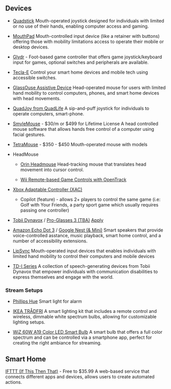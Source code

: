 ## Devices


* [Quadstick](https://www.quadstick.com/)
Mouth-operated joystick designed for individuals with limited or no use of their hands, enabling computer access and gaming.

* [MouthPad](https://www.augmental.tech/)
Mouth-controlled input device (like a retainer with buttons) offering those with mobility limitations access to operate their mobile or desktop devices.

* [Glydr](https://www.glydr.gg/) - Foot-based game controller that offers game joystick/keyboard input for games, optional switches and peripherals are available.

* [Tecla-E](https://gettecla.com/products/tecla-e)
Control your smart home devices and mobile tech using accessible switches.

* [GlassOuse Assistive Device](https://glassouse.com/product/glassouse-pro/)
Head-operated mouse for users with limited hand mobility to control computers, phones, and smart home devices with head movements. 

* [QuadJoy from QuadLife](https://quad.life/products-builder/p/quadjoy4kit)
A sip-and-puff joystick for individuals to operate computers, smart-phone.

* [SmyleMouse](https://smylemouse.com/shop/) - $30/m or $499 for Lifetime License
A head controlled mouse software that allows hands free control of a computer using facial gestures.

* [TetraMouse](https://tetramouse.com/) - $350 - $450
Mouth-operated mouse with models 


* HeadMouse
    * [Orin Headmouse](https://www.orin.com/access/headmouse/)
    Head-tracking mouse that translates head movement into cursor control. 

    * [Wii Remote-based Game Controls with OpenTrack](https://github.com/opentrack/opentrack/wiki/Wiimote-with-opentrack)


* [Xbox Adaptable Controller (XAC)](https://www.xbox.com/en-US/accessories/controllers/xbox-adaptive-controller)
    * Copilot (feature) - allows 2+ players to control the same game (i.e: Golf with Your Friends, a party sport game which usually requires passing one controller)

* [Tobii Dynavox](https://us.tobiidynavox.com/) / [Pro-Glasses 3 (TBA)](https://www.tobii.com/products/eye-trackers/wearables/tobii-pro-glasses-3) [Apply](https://www.tobii.com/products/eye-trackers/wearables/tobii-pro-glasses-3#form)

* [Amazon Echo Dot 3](https://a.co/d/7IIIwiN) / [Google Nest (& Mini)](https://store.google.com/us/product/nest_audio?hl=en-US)
Smart speakers that provide voice-controlled asstance, music playback, smart home control, and a number of accessibility extensions.  

* [LipSync](https://www.makersmakingchange.com/s/product/lipsync/01tJR000000698fYAA)
Mouth-operated input devices that enables individuals with limited hand mobility to control their computers and mobile devices

* [TD-I Series](https://us.tobiidynavox.com/pages/how-to-buy?refUrl=https://us.tobiidynavox.com/products/td-i-series)
A collection of speech-generating devices from Tobii Dynavox that empower individuals with communication disabilities to express themselves and engage with the world.



### Stream Setups

* [Phillips Hue](https://www.philips-hue.com/en-us/p/hue-white-ambiance-br30---e26-smart-bulb----2-pack-/046677578138)
Smart light for alarm 

* [IKEA TRÅDFRI](https://www.ikea.com/us/en/p/tradfri-remote-control-kit-smart-wireless-dimmable-white-spectrum-40518741/)
A smart lighting kit that includes a remote control and wireless, dimmable white spectrum bulbs, allowing for customizable lighting setups.

* [WiZ 60W A19 Color LED Smart Bulb](https://a.co/d/36wihbs)
A smart bulb that offers a full color spectrum and can be controlled via a smartphone app, perfect for creating the right ambiance for streaming.

## Smart Home

[IFTTT (If This Then That)](https://ifttt.com/plans) - Free to $35.99
A web-based service that connects different apps and devices, allows users to create automated actions. 